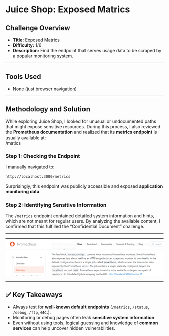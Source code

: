 #  Juice Shop: Exposed Matrics

## Challenge Overview  
- **Title:** Exposed Matrics  
- **Difficulty:** 1/6  
- **Description:** Find the endpoint that serves usage data to be scraped by a popular monitoring system.

---

##  Tools Used  
- None (just browser navigation)  

---

##  Methodology and Solution  

While exploring Juice Shop, I looked for unusual or undocumented paths that might expose sensitive resources. During this process, I also reviewed the **Prometheus documentation** and realized that its **metrics endpoint** is usually available at:  
/matics  


### Step 1: Checking the Endpoint  
I manually navigated to:  
```html
http://localhost:3000/metrics
```


Surprisingly, this endpoint was publicly accessible and exposed **application monitoring data**.  

### Step 2: Identifying Sensitive Information  
The `/metrics` endpoint contained detailed system information and hints, which are not meant for regular users. By analyzing the available content, I confirmed that this fulfilled the “Confidential Document” challenge.  

---

![Challenge Screenshot](../Images/prom.png)  

---

## ✅ Key Takeaways  
- Always test for **well-known default endpoints** (`/metrics`, `/status`, `/debug`, `/ftp`, etc.).  
- Monitoring or debug pages often leak **sensitive system information**.  
- Even without using tools, logical guessing and knowledge of **common services** can help uncover hidden vulnerabilities.  

